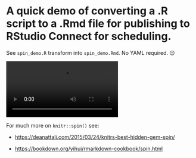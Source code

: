 # A quick demo of converting a .R script to a .Rmd file for publishing to RStudio Connect for scheduling.

See `spin_demo.R` transform into `spin_demo.Rmd`. No YAML required. :wink:

![](knitr-spin-demo.mov)

For much more on `knitr::spin()` see:

-   <https://deanattali.com/2015/03/24/knitrs-best-hidden-gem-spin/>

-   <https://bookdown.org/yihui/rmarkdown-cookbook/spin.html>
